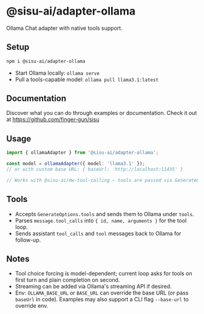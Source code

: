 # @sisu-ai/adapter-ollama

Ollama Chat adapter with native tools support.

## Setup
```bash
npm i @sisu-ai/adapter-ollama
```

- Start Ollama locally: `ollama serve`
- Pull a tools-capable model: `ollama pull llama3.1:latest`

## Documentation
Discover what you can do through examples or documentation. Check it out at https://github.com/finger-gun/sisu

## Usage
```ts
import { ollamaAdapter } from '@sisu-ai/adapter-ollama';

const model = ollamaAdapter({ model: 'llama3.1' });
// or with custom base URL: { baseUrl: 'http://localhost:11435' }

// Works with @sisu-ai/mw-tool-calling — tools are passed via GenerateOptions.tools
```

## Tools
- Accepts `GenerateOptions.tools` and sends them to Ollama under `tools`.
- Parses `message.tool_calls` into `{ id, name, arguments }` for the tool loop.
- Sends assistant `tool_calls` and `tool` messages back to Ollama for follow-up.

## Notes
- Tool choice forcing is model-dependent; current loop asks for tools on first turn and plain completion on second.
- Streaming can be added via Ollama's streaming API if desired.
 - Env: `OLLAMA_BASE_URL` or `BASE_URL` can override the base URL (or pass `baseUrl` in code). Examples may also support a CLI flag `--base-url` to override env.
